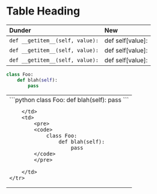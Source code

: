 # Table Heading

| Dunder        | New           |
|:--------------|:--------------|
|`def __getitem__(self, value):`| def self[value]:|
|`def __getitem__(self, value):`| def self[value]:|
|`def __getitem__(self, value):`| def self[value]:|

```python
class Foo:
    def blah(self):
        pass
```

<table>
    <tr>
        <td>
            ```python
                class Foo:
                    def blah(self):
                        pass
            ```

        </td>
        <td>
            <pre>
            <code>
                class Foo:
                    def blah(self):
                        pass
            </code>
            </pre>

        </td>
    </tr>

</table>